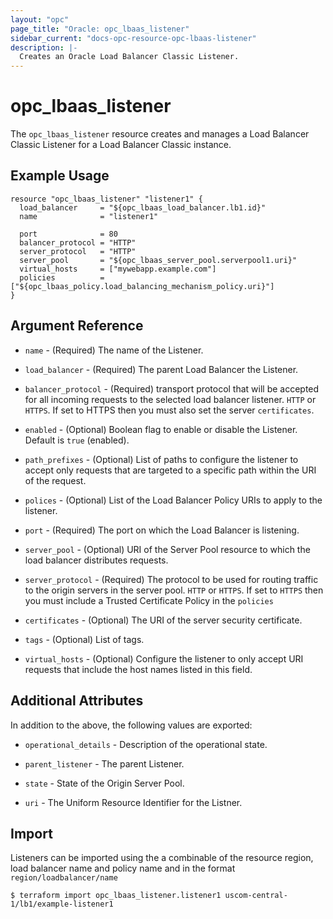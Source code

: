 ```yaml
---
layout: "opc"
page_title: "Oracle: opc_lbaas_listener"
sidebar_current: "docs-opc-resource-opc-lbaas-listener"
description: |-
  Creates an Oracle Load Balancer Classic Listener.
---
```


# opc\_lbaas\_listener

The `opc_lbaas_listener` resource creates and manages a Load Balancer Classic Listener for a Load Balancer Classic instance.

## Example Usage

```hcl
resource "opc_lbaas_listener" "listener1" {
  load_balancer     = "${opc_lbaas_load_balancer.lb1.id}"
  name              = "listener1"

  port              = 80
  balancer_protocol = "HTTP"
  server_protocol   = "HTTP"
  server_pool       = "${opc_lbaas_server_pool.serverpool1.uri}"
  virtual_hosts     = ["mywebapp.example.com"]
  policies          = ["${opc_lbaas_policy.load_balancing_mechanism_policy.uri}"]
}
```

## Argument Reference

* `name` - (Required) The name of the Listener.

* `load_balancer` - (Required) The parent Load Balancer the Listener.

* `balancer_protocol` - (Required)  transport protocol that will be accepted for all incoming requests to the selected load balancer listener. `HTTP` or `HTTPS`. If set to HTTPS then you must also set the server `certificates`.

* `enabled` - (Optional) Boolean flag to enable or disable the Listener. Default is `true` (enabled).

* `path_prefixes` - (Optional) List of paths to configure the listener to accept only requests that are targeted to a specific path within the URI of the request.

* `polices` - (Optional) List of the Load Balancer Policy URIs to apply to the listener.

* `port` - (Required) The port on which the Load Balancer is listening.

* `server_pool` - (Optional) URI of the Server Pool resource to which the load balancer distributes requests.

* `server_protocol` - (Required) The protocol to be used for routing traffic to the origin servers in the server pool. `HTTP` or `HTTPS`. If set to `HTTPS` then you must include a Trusted Certificate Policy in the `policies`

* `certificates` - (Optional) The URI of the server security certificate.

* `tags` - (Optional) List of tags.

* `virtual_hosts` - (Optional) Configure the listener to only accept URI requests that include the host names listed in this field.

## Additional Attributes

In addition to the above, the following values are exported:

* `operational_details` - Description of the operational state.

* `parent_listener` - The parent Listener.

* `state` - State of the Origin Server Pool.

* `uri` - The Uniform Resource Identifier for the Listner.

## Import

Listeners can be imported using the a combinable of the resource region, load balancer name and policy name and in the format `region/loadbalancer/name`

```shell
$ terraform import opc_lbaas_listener.listener1 uscom-central-1/lb1/example-listener1
```
